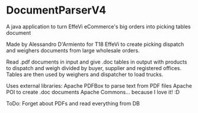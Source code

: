 # DocumentParserV4
A java application to turn EffeVi eCommerce's big orders into picking tables document 

Made by Alessandro D'Armiento for T18 EffeVi to create picking dispatch and weighers documents from large wholesale orders.

Read .pdf documents in input and give .doc tables in output with products to dispatch and weigh divided by buyer, supplier and registered offices.
Tables are then used by weighers and dispatcher to load trucks.

Uses external libraries:
  Apache PDFBox to parse text from PDF files
  Apache POI to create .doc documents
  Apache Commons... because I love it! :D 



ToDo: 
  Forget about PDFs and read everything from DB

